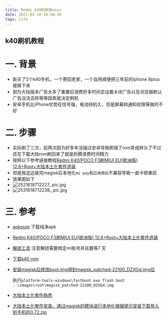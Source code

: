 ```yaml
---
title: Redmi K40刷欧版miui
date: 2021-04-18 10:58:56
tags: life
---
```


## k40刷机教程

# 一. 背景
* 新买了2个k40手机，一个寄回老家，一个自用顺便把三年前的iphone 8plus替换下来
  <!--more-->
* 因为大陆版本广告太多了重置后浪费好多时间去设置关闭广告以及浏览器默认广告没法去除等等因素就决定刷机
* 安卓手机比iPhone优势在信号强，电池待机久，但是屏幕和通知权限等做的不好
# 二. 步骤
* 实际刷了三次，前两次因为好多年没碰过安卓导致刷错了rom弄成转头了不过还在下载大陆rom刷回来了就是折腾浪费时间精力
* 按照以下参考链接教程[Redmi K40/POCO F3刷MIUI EU(欧洲版) 12.6+Root+大陆本土化套件选装](https://www.yongchangguo.com/archives/RedMiFlushToEUAndRoot.html)
* 但是我这边装完magisk后本地化`mi pay`和`应用商店`不兼容导致一直卡顿重启
* 效果图如下
* ![2521618712227_.pic.jpg](https://i.loli.net/2021/04/18/KE8Qcvi4ISfZRYp.jpg)
* ![2531618712238_.pic.jpg](https://i.loli.net/2021/04/18/lBe6LZvEYfagOSc.jpg)

# 三. 参考
* [apkpure](https://m.apkpure.com/) 下载纯净apk

* [Redmi K40/POCO F3刷MIUI EU(欧洲版) 12.6+Root+大陆本土化套件选装](https://www.yongchangguo.com/archives/RedMiFlushToEUAndRoot.html)

* [解锁工具](https://www.miui.com/unlock/index.html) 注意解锁需要绑定mi账号并且要等7 天

* [下载k40 rom](https://xiaomi.eu/community/threads/21-4-7-8.60699/)

* [安装magisk后修改boot.img得到magisk_patched-22100_DZXGd.img后](https://github.com/topjohnwu/Magisk/releases) 

  执行`platform-tools-windows\fastboot.exe flash boot ..\images\root\magisk_patched-22100_DZXGd.img`

* [大陆本土化套件熟悉](https://blog.minamigo.moe/archives/184)

* [大陆本土化套件安装，通过magisk的模块进行本地化根据提示安装下载导入到手机的0.72.zip](https://minamigo-my.sharepoint.com/:f:/g/personal/koizumishouta_minamigo_onmicrosoft_com/EgLhpcA_G_5IugTq10F90r0BzUbaO7aHamxpZCUUgBgefg?e=VVvXXd)
